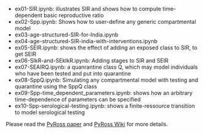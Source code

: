 * ex01-SIR.ipynb: illustrates SIR and shows how to compute time-dependent basic reproductive ratio
* ex02-Spp.ipynb: Shows how to user-define any generic compartmental model 
* ex03-age-structured-SIR-for-India.ipynb 
* ex04-age-structured-SIR-india-with-interventions.ipynb
* ex05-SEIR.ipynb:  shows the effect of adding an exposed class to SIR, to get SEIR
* ex06-SIkR-and-SEkIkR.ipynb: Adding stages to SIR and SEIR
* ex07-SEAIRQ.ipynb: a quanrantine class Q, which may model individuals who have been tested and put into quarantine
* ex08-SppQ.ipynb: Simulating any compartmental model with testing and quarantine using the SppQ class
* ex09-Spp-time_dependent_parameters.ipynb: shows how an arbitrary time-dependence of parameters can be specified
* ex10-Spp-serological-testing.ipynb: shows a finite-ressource transition to model serological testing


Please read the  [PyRoss paper](https://arxiv.org/abs/2005.09625) and [PyRoss Wiki](https://github.com/rajeshrinet/pyross/wiki/)  for more details.
